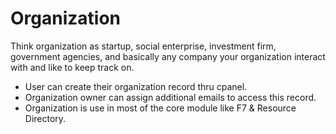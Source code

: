 # Organization

Think organization as startup, social enterprise, investment firm, government agencies, and basically any company your organization interact with and like to keep track on.

  * User can create their organization record thru cpanel. 
  * Organization owner can assign additional emails to access this record.
  * Organization is use in most of the core module like F7 & Resource Directory.

